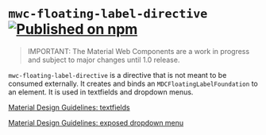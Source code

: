 # `mwc-floating-label-directive` [![Published on npm](https://img.shields.io/npm/v/@material/mwc-floating-label.svg)](https://www.npmjs.com/package/@material/mwc-floating-label)

> IMPORTANT: The Material Web Components are a work in progress and subject to
> major changes until 1.0 release.

`mwc-floating-label-directive` is a directive that is not meant to be consumed
externally. It creates and binds an `MDCFloatingLabelFoundation` to an element.
It is used in textfields and dropdown menus.

[Material Design Guidelines: textfields](https://material.io/design/components/text-fields.html)

[Material Design Guidelines: exposed dropdown menu](https://material.io/design/components/menus.html#exposed-dropdown-menu)